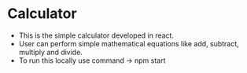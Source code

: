 # Calculator

- This is the simple calculator developed in react.
- User can perform simple mathematical equations like add, subtract, multiply and divide.
- To run this locally use command -> npm start
